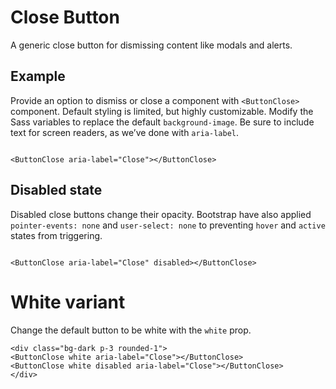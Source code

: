 # Close Button

A generic close button for dismissing content like modals and alerts.

## Example

Provide an option to dismiss or close a component with `<ButtonClose>` component. Default styling is limited, but highly
customizable. Modify the Sass variables to replace the default `background-image`. Be sure to include text for screen
readers, as we’ve done with `aria-label`.

<WButtonClose aria-label="Close"></WButtonClose>

```vue

<ButtonClose aria-label="Close"></ButtonClose>
```

## Disabled state

Disabled close buttons change their opacity. Bootstrap have also applied `pointer-events: none` and `user-select: none`
to preventing `hover` and `active` states from triggering.

<WButtonClose aria-label="Close" disabled></WButtonClose>

```vue

<ButtonClose aria-label="Close" disabled></ButtonClose>
```

#   White variant

Change the default button to be white with the `white` prop. 

<div class="bg-dark p-3 rounded-1">
<WButtonClose white aria-label="Close"></WButtonClose>
<WButtonClose white disabled aria-label="Close"></WButtonClose>
</div>

```vue
<div class="bg-dark p-3 rounded-1">
<ButtonClose white aria-label="Close"></ButtonClose>
<ButtonClose white disabled aria-label="Close"></ButtonClose>
</div>
```